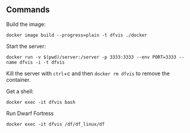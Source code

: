## Commands

Build the image:

```
docker image build --progress=plain -t dfvis ./docker
```

Start the server:

```
docker run -v $(pwd)/server:/server -p 3333:3333 --env PORT=3333 --name dfvis -i -t dfvis
```

Kill the server with `ctrl`+c and then `docker rm dfvis` to remove the container.

Get a shell:
```
docker exec -it dfvis bash
```

Run Dwarf Fortress
```
docker exec -it dfvis /df/df_linux/df
```